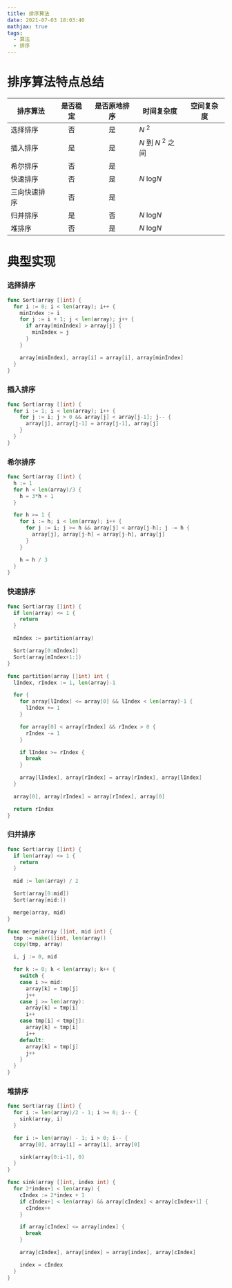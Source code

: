 ```yaml
---
title: 排序算法
date: 2021-07-03 18:03:40
mathjax: true
tags:
  - 算法
  - 排序
---
```


# 排序算法特点总结

| 排序算法     | 是否稳定 | 是否原地排序 | 时间复杂度                   | 空间复杂度 |
| ------------ | :------: | :----------: | ---------------------------- | ---------- |
| 选择排序     |    否    |      是      | _N_ <sup>2</sup>             |            |
| 插入排序     |    是    |      是      | _N_ 到 _N_ <sup>2</sup> 之间 |            |
| 希尔排序     |    否    |      是      |                              |            |
| 快速排序     |    否    |      是      | _N_ log*N*                   |            |
| 三向快速排序 |    否    |      是      |                              |            |
| 归并排序     |    是    |      否      | _N_ log*N*                   |            |
| 堆排序       |    否    |      是      | _N_ log*N*                   |            |

# 典型实现

### 选择排序

```go
func Sort(array []int) {
  for i := 0; i < len(array); i++ {
    minIndex := i
    for j := i + 1; j < len(array); j++ {
      if array[minIndex] > array[j] {
        minIndex = j
      }
    }

    array[minIndex], array[i] = array[i], array[minIndex]
  }
}
```

### 插入排序

```go
func Sort(array []int) {
  for i := 1; i < len(array); i++ {
    for j := i; j > 0 && array[j] < array[j-1]; j-- {
      array[j], array[j-1] = array[j-1], array[j]
    }
  }
}
```

### 希尔排序

```go
func Sort(array []int) {
  h := 1
  for h < len(array)/3 {
    h = 3*h + 1
  }

  for h >= 1 {
    for i := h; i < len(array); i++ {
      for j := i; j >= h && array[j] < array[j-h]; j -= h {
        array[j], array[j-h] = array[j-h], array[j]
      }
    }

    h = h / 3
  }
}
```

### 快速排序

```go
func Sort(array []int) {
  if len(array) <= 1 {
    return
  }

  mIndex := partition(array)

  Sort(array[0:mIndex])
  Sort(array[mIndex+1:])
}

func partition(array []int) int {
  lIndex, rIndex := 1, len(array)-1

  for {
    for array[lIndex] <= array[0] && lIndex < len(array)-1 {
      lIndex += 1
    }

    for array[0] < array[rIndex] && rIndex > 0 {
      rIndex -= 1
    }

    if lIndex >= rIndex {
      break
    }

    array[lIndex], array[rIndex] = array[rIndex], array[lIndex]
  }

  array[0], array[rIndex] = array[rIndex], array[0]

  return rIndex
}
```

### 归并排序

```go
func Sort(array []int) {
  if len(array) <= 1 {
    return
  }

  mid := len(array) / 2

  Sort(array[0:mid])
  Sort(array[mid:])

  merge(array, mid)
}

func merge(array []int, mid int) {
  tmp := make([]int, len(array))
  copy(tmp, array)

  i, j := 0, mid

  for k := 0; k < len(array); k++ {
    switch {
    case i >= mid:
      array[k] = tmp[j]
      j++
    case j >= len(array):
      array[k] = tmp[i]
      i++
    case tmp[i] < tmp[j]:
      array[k] = tmp[i]
      i++
    default:
      array[k] = tmp[j]
      j++
    }
  }
}
```

### 堆排序

```go
func Sort(array []int) {
  for i := len(array)/2 - 1; i >= 0; i-- {
    sink(array, i)
  }

  for i := len(array) - 1; i > 0; i-- {
    array[0], array[i] = array[i], array[0]

    sink(array[0:i-1], 0)
  }
}

func sink(array []int, index int) {
  for 2*index+1 < len(array) {
    cIndex := 2*index + 1
    if cIndex+1 < len(array) && array[cIndex] < array[cIndex+1] {
      cIndex++
    }

    if array[cIndex] <= array[index] {
      break
    }

    array[cIndex], array[index] = array[index], array[cIndex]

    index = cIndex
  }
}
```

